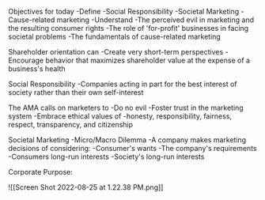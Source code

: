 Objectives for today
	-Define
		-Social Responsibility
		-Societal Marketing
		-Cause-related marketing
	-Understand
		-The perceived evil in marketing and the resulting consumer rights
		-The role of 'for-profit' businesses in facing societal problems
		-The fundamentals of cause-related marketing

Shareholder orientation can
	-Create very short-term perspectives
	-Encourage behavior that maximizes shareholder value at the expense of a business's health

Social Responsibility
	-Companies acting in part for the best interest of society rather than their own self-interest

The AMA calls on marketers to
	-Do no evil
	-Foster trust in the marketing system
	-Embrace ethical values of
		-honesty, responsibility, fairness, respect, transparency, and citizenship

Societal Marketing
	-Micro/Macro Dilemma
	-A company makes marketing decisions of considering:
		-Consumer's wants
		-The company's requirements
		-Consumers long-run interests
		-Society's long-run interests

Corporate Purpose:

![[Screen Shot 2022-08-25 at 1.22.38 PM.png]]

